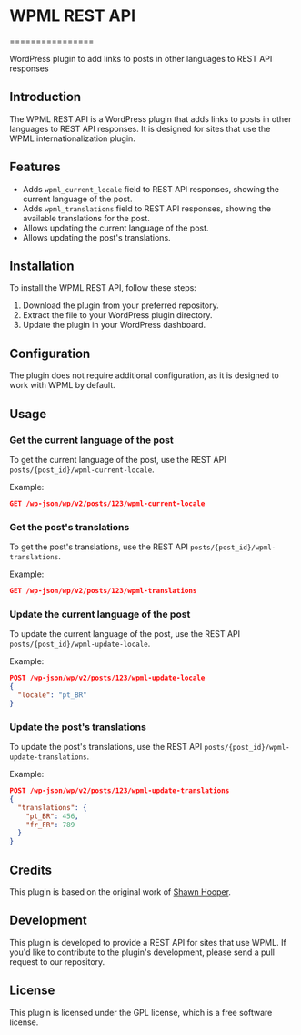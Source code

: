 
# WPML REST API
================

WordPress plugin to add links to posts in other languages to REST API responses

## Introduction

The WPML REST API is a WordPress plugin that adds links to posts in other languages to REST API responses. It is designed for sites that use the WPML internationalization plugin.

## Features

* Adds `wpml_current_locale` field to REST API responses, showing the current language of the post.
* Adds `wpml_translations` field to REST API responses, showing the available translations for the post.
* Allows updating the current language of the post.
* Allows updating the post's translations.

## Installation

To install the WPML REST API, follow these steps:

1. Download the plugin from your preferred repository.
2. Extract the file to your WordPress plugin directory.
3. Update the plugin in your WordPress dashboard.

## Configuration

The plugin does not require additional configuration, as it is designed to work with WPML by default.

## Usage

### Get the current language of the post

To get the current language of the post, use the REST API `posts/{post_id}/wpml-current-locale`.

Example:
```json
GET /wp-json/wp/v2/posts/123/wpml-current-locale
```
### Get the post's translations

To get the post's translations, use the REST API `posts/{post_id}/wpml-translations`.

Example:
```json
GET /wp-json/wp/v2/posts/123/wpml-translations
```
### Update the current language of the post

To update the current language of the post, use the REST API `posts/{post_id}/wpml-update-locale`.

Example:
```json
POST /wp-json/wp/v2/posts/123/wpml-update-locale
{
  "locale": "pt_BR"
}
```
### Update the post's translations

To update the post's translations, use the REST API `posts/{post_id}/wpml-update-translations`.

Example:
```json
POST /wp-json/wp/v2/posts/123/wpml-update-translations
{
  "translations": {
    "pt_BR": 456,
    "fr_FR": 789
  }
}
```
## Credits

This plugin is based on the original work of [Shawn Hooper](https://github.com/shawnhooper).

## Development

This plugin is developed to provide a REST API for sites that use WPML. If you'd like to contribute to the plugin's development, please send a pull request to our repository.

## License

This plugin is licensed under the GPL license, which is a free software license.
